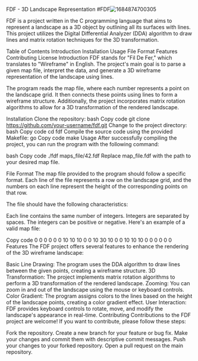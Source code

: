 FDF - 3D Landscape Representation
#FDF![1684874700305](https://github.com/ahmeedsabrri/fdf/assets/117507574/80e890d7-c329-4aae-9e77-711a448b3e8f)

FDF is a project written in the C programming language that aims to represent a landscape as a 3D object by outlining all its surfaces with lines. This project utilizes the Digital Differential Analyzer (DDA) algorithm to draw lines and matrix rotation techniques for the 3D transformation.

Table of Contents
Introduction
Installation
Usage
File Format
Features
Contributing
License
Introduction
FDF stands for "Fil De Fer," which translates to "Wireframe" in English. The project's main goal is to parse a given map file, interpret the data, and generate a 3D wireframe representation of the landscape using lines.

The program reads the map file, where each number represents a point on the landscape grid. It then connects these points using lines to form a wireframe structure. Additionally, the project incorporates matrix rotation algorithms to allow for a 3D transformation of the rendered landscape.

Installation
Clone the repository:
bash
Copy code
git clone https://github.com/your-username/fdf.git
Change to the project directory:
bash
Copy code
cd fdf
Compile the source code using the provided Makefile:
go
Copy code
make
Usage
After successfully compiling the project, you can run the program with the following command:

bash
Copy code
./fdf maps_file/42.fdf
Replace map_file.fdf with the path to your desired map file.

File Format
The map file provided to the program should follow a specific format. Each line of the file represents a row on the landscape grid, and the numbers on each line represent the height of the corresponding points on that row.

The file should have the following characteristics:

Each line contains the same number of integers.
Integers are separated by spaces.
The integers can be positive or negative.
Here's an example of a valid map file:

Copy code
0 0 0 0 0
0 10 10 10 0
0 10 30 10 0
0 10 10 10 0
0 0 0 0 0
Features
The FDF project offers several features to enhance the rendering of the 3D wireframe landscape:

Basic Line Drawing: The program uses the DDA algorithm to draw lines between the given points, creating a wireframe structure.
3D Transformation: The project implements matrix rotation algorithms to perform a 3D transformation of the rendered landscape.
Zooming: You can zoom in and out of the landscape using the mouse or keyboard controls.
Color Gradient: The program assigns colors to the lines based on the height of the landscape points, creating a color gradient effect.
User Interaction: FDF provides keyboard controls to rotate, move, and modify the landscape's appearance in real-time.
Contributing
Contributions to the FDF project are welcome! If you want to contribute, please follow these steps:

Fork the repository.
Create a new branch for your feature or bug fix.
Make your changes and commit them with descriptive commit messages.
Push your changes to your forked repository.
Open a pull request on the main repository.
